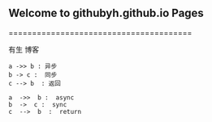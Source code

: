 ## Welcome to githubyh.github.io Pages

=======================================

有生 博客



```puml
a ->> b : 异步
b -> c :  同步
c --> b  : 返回
```

```sequence {theme="hand"}
a  ->>  b :  async
b  ->  c :  sync
c  -->  b  :  return

```

